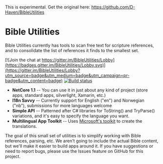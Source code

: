 This is experimental. Get the original here: https://github.com/D-Haven/BibleUtilities

# Bible Utilities

Bible Utilities currently has tools to scan free text for scripture references, and to consolidate the list of references it finds
to the smallest set.

[![Join the chat at https://gitter.im/BibleUtilities/Lobby](https://badges.gitter.im/BibleUtilities/Lobby.svg)](https://gitter.im/BibleUtilities/Lobby?utm_source=badge&utm_medium=badge&utm_campaign=pr-badge&utm_content=badge)
[![Build status](https://ci.appveyor.com/api/projects/status/m6vkhcv9i74gdmm5/branch/master?svg=true)](https://ci.appveyor.com/project/bloritsch/bibleutilities/branch/master)

* **NetCore 1.1** -- You can use it in just about any kind of project (store apps, standard apps, silverlight, Xamarin, etc.)
* **I18n Savvy** -- Currently support for English ("en") and Norwegian ("nb"), submissions for more languages welcome
* **Simple API** -- Patterned after C# libraries for ToString() and TryParse() variations, and it's easy to specify the language you want.
* **Multilingual App Toolkit** -- Uses [Microsoft's toolkit](https://developer.microsoft.com/en-us/windows/develop/multilingual-app-toolkit) to create the translations.

The goal of this small set of utilities is to simplify working with Bible references, parsing, etc.  We aren't going to include the actual
Bible content, but we'll make it easier to build apps around it.  If you have suggestions or need to report bugs, please use the Issues feature
on GitHub for this project.
